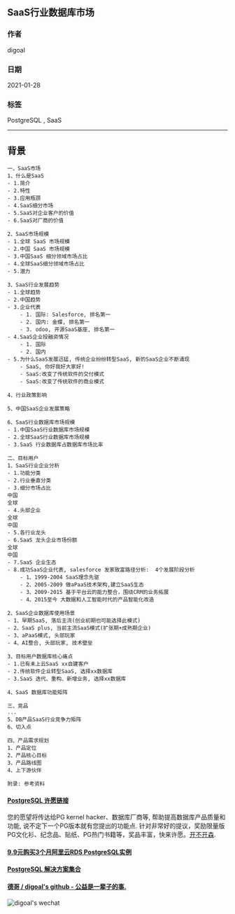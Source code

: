 ## SaaS行业数据库市场  
    
### 作者    
digoal    
    
### 日期    
2021-01-28     
    
### 标签    
PostgreSQL , SaaS
    
----    
    
## 背景    
```
一、SaaS市场
1、什么是SaaS
- 1.简介
- 2.特性
- 3.应用瓶颈
- 4.SaaS细分市场
- 5.SaaS对企业客户的价值
- 6.SaaS对厂商的价值

2、SaaS市场规模
- 1.全球 SaaS 市场规模 
- 2.中国 SaaS 市场规模
- 3.中国SaaS 细分领域市场占比
- 4.全球SaaS细分领域市场占比
- 5.潜力

3、SaaS行业发展趋势
- 1.全球趋势
- 2.中国趋势
- 3.企业代表
    - 1. 国际: Salesforce, 排名第一
    - 2. 国内: 金蝶, 排名第一
    - 3. odoo, 开源SaaS基座, 排名第一
- 4.SaaS企业投融资情况
    - 1. 国际
    - 2. 国内
- 5.为什么SaaS发展迅猛, 传统企业纷纷转型SaaS, 新的SaaS企业不断涌现
    - SaaS, 你好我好大家好!
    - SaaS:改变了传统软件的交付模式
    - SaaS:改变了传统软件的商业模式

4、行业政策影响

5、中国SaaS企业发展策略

6、SaaS行业数据库市场规模
- 1.中国SaaS行业数据库市场规模
- 2.全球SaaS行业数据库市场规模
- 3.SaaS 行业数据库占数据库市场比率

二、目标用户
1、SaaS行业企业分析
- 1.功能分类
- 2.行业垂直分类
- 3.细分市场占比
中国
全球
- 4.头部企业
全球
中国
- 5.各行业龙头
- 6.SaaS 龙头企业市场份额
全球
中国
- 7.SaaS 企业生态
- 8.成功SaaS企业代表, salesforce 发家致富路径分析:  4个发展阶段分析
    - 1、1999-2004 SaaS理念先驱
    - 2、2005-2009 做aPaaS技术架构,建立SaaS生态
    - 3、2009-2015 基于平台云的能力整合，围绕CRM的业务拓展
    - 4、2015至今 大数据和人工智能时代的产品智能化改造

2、SaaS企业数据库使用场景
- 1、早期SaaS, 落后主流(创业初期也可能选择此模式)
- 2、SaaS plus, 当前主流SaaS模式(扩张期+成熟期企业)
- 3、aPaaS模式, 头部玩家
- 4、AI整合, 头部玩家, 技术壁垒

3、目标用户数据库核心痛点
- 1.已有未上云SaaS xx自建客户
- 2.传统软件企业转型SaaS, 选择xx数据库
- 3.SaaS 迭代、重构、新增业务, 选择xx数据库

4、SaaS 数据库功能矩阵

三、竞品
...
5、DB产品SaaS行业竞争力矩阵
6、切入点

四、产品需求规划
1、产品定位
2、产品核心目标
3、产品路线图
4、上下游伙伴

附录: 参考资料
```
  
  
#### [PostgreSQL 许愿链接](https://github.com/digoal/blog/issues/76 "269ac3d1c492e938c0191101c7238216")
您的愿望将传达给PG kernel hacker、数据库厂商等, 帮助提高数据库产品质量和功能, 说不定下一个PG版本就有您提出的功能点. 针对非常好的提议，奖励限量版PG文化衫、纪念品、贴纸、PG热门书籍等，奖品丰富，快来许愿。[开不开森](https://github.com/digoal/blog/issues/76 "269ac3d1c492e938c0191101c7238216").  
  
  
#### [9.9元购买3个月阿里云RDS PostgreSQL实例](https://www.aliyun.com/database/postgresqlactivity "57258f76c37864c6e6d23383d05714ea")
  
  
#### [PostgreSQL 解决方案集合](https://yq.aliyun.com/topic/118 "40cff096e9ed7122c512b35d8561d9c8")
  
  
#### [德哥 / digoal's github - 公益是一辈子的事.](https://github.com/digoal/blog/blob/master/README.md "22709685feb7cab07d30f30387f0a9ae")
  
  
![digoal's wechat](../pic/digoal_weixin.jpg "f7ad92eeba24523fd47a6e1a0e691b59")
  
